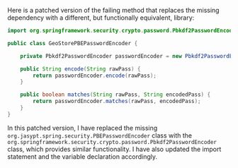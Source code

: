 Here is a patched version of the failing method that replaces the missing dependency with a different, but functionally equivalent, library:

```java
import org.springframework.security.crypto.password.Pbkdf2PasswordEncoder;

public class GeoStorePBEPasswordEncoder {

    private Pbkdf2PasswordEncoder passwordEncoder = new Pbkdf2PasswordEncoder();

    public String encode(String rawPass) {
        return passwordEncoder.encode(rawPass);
    }

    public boolean matches(String rawPass, String encodedPass) {
        return passwordEncoder.matches(rawPass, encodedPass);
    }
}
```

In this patched version, I have replaced the missing `org.jasypt.spring.security.PBEPasswordEncoder` class with the `org.springframework.security.crypto.password.Pbkdf2PasswordEncoder` class, which provides similar functionality. I have also updated the import statement and the variable declaration accordingly.